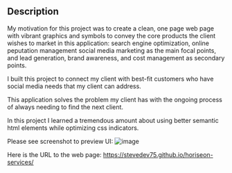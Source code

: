 # <Horiseon Services Web Page>

## Description 
 
 My motivation for this project was to create a clean, one page web page with vibrant graphics
 and symbols to convey the core products the client wishes to market in this application:
 search engine optimization, online peputation management social media marketing as the main
 focal points, and lead generation, brand awareness, and cost management as secondary points.

 I built this project to connect my client with best-fit customers who have social media needs
 that my client can address.

 This application solves the problem my client has with the ongoing process of always needing
 to find the next client.

 In this project I learned a tremendous amount about using better semantic html elements while
 optimizing css indicators.
 
 Please see screenshot to preview UI:
 ![image](https://user-images.githubusercontent.com/77076615/110031579-183ea800-7d05-11eb-9f3f-d0bf04bd32b0.png)
 
 Here is the URL to the web page: https://stevedev75.github.io/horiseon-services/
